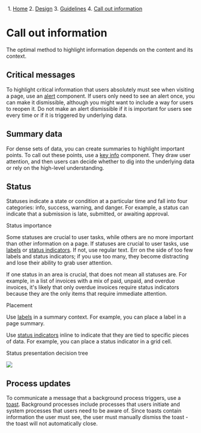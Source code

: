             

 1.  [Home](/skyux/)
2.  [Design](/skyux/design.md)
3.  [Guidelines](/skyux/design/guidelines.md)
4.  [Call out information](/skyux/design/guidelines/call-out-info.md)

Call out information
====================

The optimal method to highlight information depends on the content and its context.

Critical messages
-----------------

To highlight critical information that users absolutely must see when visiting a page, use an [alert](/skyux/components/alert.md) component. If users only need to see an alert once, you can make it dismissible, although you might want to include a way for users to reopen it. Do not make an alert dismissible if it is important for users see every time or if it is triggered by underlying data.

Summary data
------------

For dense sets of data, you can create summaries to highlight important points. To call out these points, use a [key info](/skyux/components/key-info.md) component. They draw user attention, and then users can decide whether to dig into the underlying data or rely on the high-level understanding.

Status
------

Statuses indicate a state or condition at a particular time and fall into four categories: info, success, warning, and danger. For example, a status can indicate that a submission is late, submitted, or awaiting approval.

Status importance

Some statuses are crucial to user tasks, while others are no more important than other information on a page. If statuses are crucial to user tasks, use [labels](/skyux/components/label.md) or [status indicators](/skyux/components/status-indicator.md). If not, use regular text. Err on the side of too few labels and status indicators; if you use too many, they become distracting and lose their ability to grab user attention.

If one status in an area is crucial, that does not mean all statuses are. For example, in a list of invoices with a mix of paid, unpaid, and overdue invoices, it's likely that only overdue invoices require status indicators because they are the only items that require immediate attention.

Placement

Use [labels](/skyux/components/label.md) in a summary context. For example, you can place a label in a page summary.

Use [status indicators](/skyux/components/status-indicator.md) inline to indicate that they are tied to specific pieces of data. For example, you can place a status indicator in a grid cell.

Status presentation decision tree

![](https://sky.blackbaudcdn.net/skyuxapps/skyux/assets/img/guidelines/calloutinfo/status-decision-tree.73c3e3162f5669436bb38aa0eb4f28b2.png)

Process updates
---------------

To communicate a message that a background process triggers, use a [toast](/skyux/components/toast.md). Background processes include processes that users initiate and system processes that users need to be aware of. Since toasts contain information the user must see, the user must manually dismiss the toast - the toast will not automatically close.